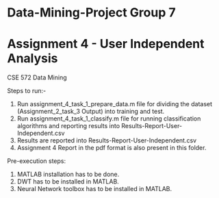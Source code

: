 # Data-Mining-Project Group 7

# Assignment 4 - User Independent Analysis

CSE 572 Data Mining

Steps to run:-

1. Run assignment_4_task_1_prepare_data.m file for dividing the dataset (Assignment_2_task_3 Output) into training and test.
2. Run assignment_4_task_1_classify.m file for running classification algorithms and reporting results into Results-Report-User-Independent.csv
3. Results are reported into Results-Report-User-Independent.csv
4. Assignment 4 Report in the pdf format is also present in this folder.

Pre-execution steps:

1. MATLAB installation has to be done.
2. DWT has to be installed in MATLAB.
3. Neural Network toolbox has to be installed in MATLAB.